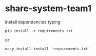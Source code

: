 share-system-team1
==================

install dependencies typing

    pip install -r requirements.txt

or

    easy_install install 'requirements.txt'
